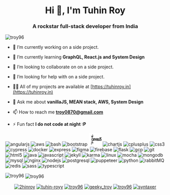 <h1 align="center">Hi 👋, I'm Tuhin Roy</h1>
<h3 align="center">A rockstar full-stack developer from India</h3>

<p align="left"> <img src="https://komarev.com/ghpvc/?username=troy96" alt="troy96" /> </p>

- 🔭 I’m currently working on a side project.

- 🌱 I’m currently learning **GraphQL, React.js and System Design**

- 👯 I’m looking to collaborate on on a side project.

- 🤝 I’m looking for help with on a side project.


- 👨‍💻 All of my projects are available at [https://tuhinroy.in](https://tuhinroy.in)

- 💬 Ask me about **vanillaJS, MEAN stack, AWS, System Design**

- 📫 How to reach me **troy0870@gmail.com**

- ⚡ Fun fact **I do not code at night :P**

<p align="left"><img src="https://devicons.github.io/devicon/devicon.git/icons/angularjs/angularjs-original.svg" alt="angularjs" width="40" height="40"/> <img src="https://devicons.github.io/devicon/devicon.git/icons/amazonwebservices/amazonwebservices-original-wordmark.svg" alt="aws" width="40" height="40"/> <img src="https://www.vectorlogo.zone/logos/gnu_bash/gnu_bash-icon.svg" alt="bash" width="40" height="40"/> <img src="https://devicons.github.io/devicon/devicon.git/icons/bootstrap/bootstrap-plain.svg" alt="bootstrap" width="40" height="40"/> <img src="https://raw.githubusercontent.com/Hardik0307/Hardik0307/master/assets/canvasjs-charts.svg" alt="canvasjs" width="40" height="40"/> <img src="https://www.chartjs.org/media/logo-title.svg" alt="chartjs" width="40" height="40"/> <img src="https://devicons.github.io/devicon/devicon.git/icons/cplusplus/cplusplus-original.svg" alt="cplusplus" width="40" height="40"/> <img src="https://devicons.github.io/devicon/devicon.git/icons/css3/css3-original-wordmark.svg" alt="css3" width="40" height="40"/> <img src="https://raw.githubusercontent.com/simple-icons/simple-icons/6e46ec1fc23b60c8fd0d2f2ff46db82e16dbd75f/icons/cypress.svg" alt="cypress" width="40" height="40"/> <img src="https://devicons.github.io/devicon/devicon.git/icons/docker/docker-original-wordmark.svg" alt="docker" width="40" height="40"/> <img src="https://devicons.github.io/devicon/devicon.git/icons/express/express-original-wordmark.svg" alt="express" width="40" height="40"/> <img src="https://www.vectorlogo.zone/logos/figma/figma-icon.svg" alt="figma" width="40" height="40"/> <img src="https://www.vectorlogo.zone/logos/firebase/firebase-icon.svg" alt="firebase" width="40" height="40"/> <img src="https://www.vectorlogo.zone/logos/pocoo_flask/pocoo_flask-icon.svg" alt="flask" width="40" height="40"/> <img src="https://www.vectorlogo.zone/logos/google_cloud/google_cloud-icon.svg" alt="gcp" width="40" height="40"/> <img src="https://www.vectorlogo.zone/logos/git-scm/git-scm-icon.svg" alt="git" width="40" height="40"/> <img src="https://devicons.github.io/devicon/devicon.git/icons/html5/html5-original-wordmark.svg" alt="html5" width="40" height="40"/> <img src="https://devicons.github.io/devicon/devicon.git/icons/java/java-original-wordmark.svg" alt="java" width="40" height="40"/> <img src="https://devicons.github.io/devicon/devicon.git/icons/javascript/javascript-original.svg" alt="javascript" width="40" height="40"/> <img src="https://www.vectorlogo.zone/logos/jekyllrb/jekyllrb-icon.svg" alt="jekyll" width="40" height="40"/> <img src="https://raw.githubusercontent.com/detain/svg-logos/780f25886640cef088af994181646db2f6b1a3f8/svg/karma.svg" alt="karma" width="40" height="40"/> <img src="https://devicons.github.io/devicon/devicon.git/icons/linux/linux-original.svg" alt="linux" width="40" height="40"/> <img src="https://www.vectorlogo.zone/logos/mochajs/mochajs-icon.svg" alt="mocha" width="40" height="40"/> <img src="https://devicons.github.io/devicon/devicon.git/icons/mongodb/mongodb-original-wordmark.svg" alt="mongodb" width="40" height="40"/> <img src="https://devicons.github.io/devicon/devicon.git/icons/mysql/mysql-original-wordmark.svg" alt="mysql" width="40" height="40"/> <img src="https://devicons.github.io/devicon/devicon.git/icons/nginx/nginx-original.svg" alt="nginx" width="40" height="40"/> <img src="https://devicons.github.io/devicon/devicon.git/icons/nodejs/nodejs-original-wordmark.svg" alt="nodejs" width="40" height="40"/> <img src="https://devicons.github.io/devicon/devicon.git/icons/postgresql/postgresql-original-wordmark.svg" alt="postgresql" width="40" height="40"/> <img src="https://www.vectorlogo.zone/logos/pptrdev/pptrdev-official.svg" alt="puppeteer" width="40" height="40"/> <img src="https://devicons.github.io/devicon/devicon.git/icons/python/python-original.svg" alt="python" width="40" height="40"/> <img src="https://www.vectorlogo.zone/logos/rabbitmq/rabbitmq-icon.svg" alt="rabbitMQ" width="40" height="40"/> <img src="https://devicons.github.io/devicon/devicon.git/icons/redis/redis-original-wordmark.svg" alt="redis" width="40" height="40"/> <img src="https://devicons.github.io/devicon/devicon.git/icons/sass/sass-original.svg" alt="sass" width="40" height="40"/> <img src="https://devicons.github.io/devicon/devicon.git/icons/typescript/typescript-original.svg" alt="typescript" width="40" height="40"/></p>

<p><img align="left" src="https://github-readme-stats.vercel.app/api/top-langs/?username=troy96&layout=compact" alt="troy96" /></p>

<p>&nbsp;<img align="center" src="https://github-readme-stats.vercel.app/api?username=troy96&show_icons=true" alt="troy96" /></p>

<p align="center">
<a href="https://twitter.com/2hinroy" target="blank"><img align="center" src="https://cdn.jsdelivr.net/npm/simple-icons@3.0.1/icons/twitter.svg" alt="2hinroy" height="30" width="30" /></a>
<a href="https://linkedin.com/in/tuhin-royy" target="blank"><img align="center" src="https://cdn.jsdelivr.net/npm/simple-icons@3.0.1/icons/linkedin.svg" alt="tuhin-royy" height="30" width="30" /></a>
<a href="https://www.codechef.com/users/troy96" target="blank"><img align="center" src="https://cdn.jsdelivr.net/npm/simple-icons@3.1.0/icons/codechef.svg" alt="troy96" height="30" width="30" /></a>
<a href="https://www.hackerrank.com/geeky_troy" target="blank"><img align="center" src="https://cdn.jsdelivr.net/npm/simple-icons@3.0.1/icons/hackerrank.svg" alt="geeky_troy" height="30" width="30" /></a>
<a href="https://www.leetcode.com/troy96" target="blank"><img align="center" src="https://cdn.jsdelivr.net/npm/simple-icons@3.0.1/icons/leetcode.svg" alt="troy96" height="30" width="30" /></a>
<a href="https://auth.geeksforgeeks.org/user/syntaxer" target="blank"><img align="center" src="https://cdn.jsdelivr.net/npm/simple-icons@3.0.1/icons/geeksforgeeks.svg" alt="syntaxer" height="30" width="30" /></a>
</p>
